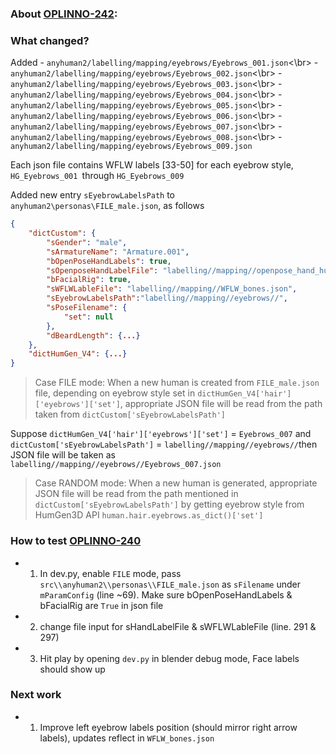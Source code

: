 ### About [OPLINNO-242](https://github.com/mnt1lr/image-render-blender-human/tree/feature/OPLINNO-242---Convert-Eyebrow-particles-to-mesh):


### What changed?

Added 
    - `anyhuman2/labelling/mapping/eyebrows/Eyebrows_001.json`<\br>
    - `anyhuman2/labelling/mapping/eyebrows/Eyebrows_002.json`<\br>
    - `anyhuman2/labelling/mapping/eyebrows/Eyebrows_003.json`<\br> 
    - `anyhuman2/labelling/mapping/eyebrows/Eyebrows_004.json`<\br>
    - `anyhuman2/labelling/mapping/eyebrows/Eyebrows_005.json`<\br>
    - `anyhuman2/labelling/mapping/eyebrows/Eyebrows_006.json`<\br>
    - `anyhuman2/labelling/mapping/eyebrows/Eyebrows_007.json`<\br>
    - `anyhuman2/labelling/mapping/eyebrows/Eyebrows_008.json`<\br>
    - `anyhuman2/labelling/mapping/eyebrows/Eyebrows_009.json`

Each json file contains WFLW labels [33-50] for each eyebrow style, `HG_Eyebrows_001 `through `HG_Eyebrows_009`

Added new entry `sEyebrowLabelsPath` to `anyhuman2\personas\FILE_male.json`, as follows

```json
{
    "dictCustom": {
        "sGender": "male",
        "sArmatureName": "Armature.001",
        "bOpenPoseHandLabels": true,
        "sOpenposeHandLabelFile": "labelling//mapping//openpose_hand_humgen.json",
        "bFacialRig": true,
        "sWFLWLableFile": "labelling//mapping//WFLW_bones.json",
        "sEyebrowLabelsPath":"labelling//mapping//eyebrows//",
        "sPoseFilename": {
            "set": null
        },
        "dBeardLength": {...}
    },
    "dictHumGen_V4": {...}
}
```

> Case FILE mode:
When a new human is created from `FILE_male.json` file, depending on eyebrow style set in `dictHumGen_V4['hair']['eyebrows']['set']`, appropriate JSON file will be read from the path taken from `dictCustom['sEyebrowLabelsPath']`

Suppose `dictHumGen_V4['hair']['eyebrows']['set']` = `Eyebrows_007` and `dictCustom['sEyebrowLabelsPath']` = `labelling//mapping//eyebrows//`then JSON file will be taken as `labelling//mapping//eyebrows//Eyebrows_007.json`

> Case RANDOM mode:
When a new human is generated, appropriate JSON file will be read from the path mentioned in `dictCustom['sEyebrowLabelsPath']` by getting eyebrow style from HumGen3D API `human.hair.eyebrows.as_dict()['set']`


### How to test [OPLINNO-240](https://github.com/mnt1lr/image-render-blender-human/tree/feature/OPLINNO-240---add-missing-v4-WFLW-eyebrow-labels)
- 1. In dev.py, enable `FILE` mode, pass `src\\anyhuman2\\personas\\FILE_male.json` as `sFilename` under `mParamConfig` (line ~69). Make sure bOpenPoseHandLabels & bFacialRig are `True` in json file
- 2. change file input for sHandLabelFile & sWFLWLableFile (line. 291 & 297)
- 3. Hit play by opening `dev.py` in blender debug mode, Face labels should show up


### Next work
- 1. Improve left eyebrow labels position (should mirror right arrow labels), updates reflect in `WFLW_bones.json`

